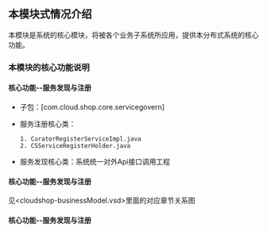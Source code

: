 ## 本模块式情况介绍
  本模块是系统的核心模块，将被各个业务子系统所应用，提供本分布式系统的核心功能。
 
###  本模块的核心功能说明
####  核心功能--服务发现与注册  
  - 子包：[com.cloud.shop.core.servicegovern]
  - 服务注册核心类：
  
        1. CuratorRegisterServiceImpl.java
        2. CSServiceRegisterHolder.java
  - 服务发现核心类：系统统一对外Api接口调用工程

  
####  核心功能--服务发现与注册  
  见<cloudshop-businessModel.vsd>里面的对应章节关系图


####  核心功能--服务发现与注册  



